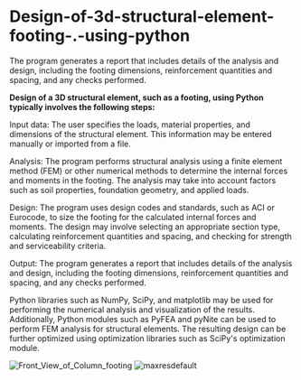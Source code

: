 # Design-of-3d-structural-element-footing-.-using-python
The program generates a report that includes details of the analysis and design, including the footing dimensions, reinforcement quantities and spacing, and any checks performed.

**Design of a 3D structural element, such as a footing, using Python typically involves the following steps:**

Input data: The user specifies the loads, material properties, and dimensions of the structural element. This information may be entered manually or imported from a file.

Analysis: The program performs structural analysis using a finite element method (FEM) or other numerical methods to determine the internal forces and moments in the footing. The analysis may take into account factors such as soil properties, foundation geometry, and applied loads.

Design: The program uses design codes and standards, such as ACI or Eurocode, to size the footing for the calculated internal forces and moments. The design may involve selecting an appropriate section type, calculating reinforcement quantities and spacing, and checking for strength and serviceability criteria.

Output: The program generates a report that includes details of the analysis and design, including the footing dimensions, reinforcement quantities and spacing, and any checks performed.

Python libraries such as NumPy, SciPy, and matplotlib may be used for performing the numerical analysis and visualization of the results. Additionally, Python modules such as PyFEA and pyNite can be used to perform FEM analysis for structural elements. The resulting design can be further optimized using optimization libraries such as SciPy's optimization module.

![Front_View_of_Column_footing](https://user-images.githubusercontent.com/103347778/218698217-6e117781-8daa-4e73-850d-ca9818c01be6.png)
![maxresdefault](https://user-images.githubusercontent.com/103347778/218698294-f779cb14-de95-4e02-be55-f3dd3743903d.jpg)
